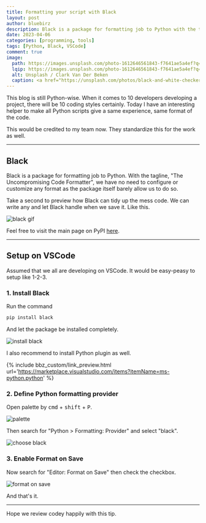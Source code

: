 ```yaml
---
title: Formatting your script with Black
layout: post
author: bluebirz
description: Black is a package for formatting job to Python with the tagline "The Uncompromising Code Formatter"
date: 2023-04-06
categories: [programming, tools]
tags: [Python, Black, VSCode]
comment: true
image:
  path: https://images.unsplash.com/photo-1612646561843-f7641ae5a4ef?q=80&w=2070&auto=format&fit=crop&ixlib=rb-4.0.3&ixid=M3wxMjA3fDB8MHxwaG90by1wYWdlfHx8fGVufDB8fHx8fA%3D%3D
  lqip: https://images.unsplash.com/photo-1612646561843-f7641ae5a4ef?q=10&w=490&auto=format&fit=crop&ixlib=rb-4.0.3&ixid=M3wxMjA3fDB8MHxwaG90by1wYWdlfHx8fGVufDB8fHx8fA%3D%3D
  alt: Unsplash / Clark Van Der Beken
  caption: <a href="https://unsplash.com/photos/black-and-white-checkered-textile-R6pSdFliZy4">Unsplash / Clark Van Der Beken</a>
---
```



This blog is still Python-wise. When it comes to 10 developers developing a project, there will be 10 coding styles certainly. Today I have an interesting helper to make all Python scripts give a same experience, same format of the code.

This would be credited to my team now. They standardize this for the work as well.

---

## Black

Black is a package for formatting job to Python. With the tagline, "The Uncompromising Code Formatter", we have no need to configure or customize any format as the package itself barely allow us to do so.

Take a second to preview how Black can tidy up the mess code. We can write any and let Black handle when we save it. Like this.

![black gif](https://bluebirzdotnet.s3.ap-southeast-1.amazonaws.com/python-black/a-save.gif)

Feel free to visit the main page on PyPI [here](https://pypi.org/project/black/).

---

## Setup on VSCode

Assumed that we all are developing on VSCode. It would be easy-peasy to setup like 1-2-3.

### 1. Install Black

Run the command

```sh
pip install black
```

And let the package be installed completely.

![install black](https://bluebirzdotnet.s3.ap-southeast-1.amazonaws.com/python-black/b-install.png)

I also recommend to install Python plugin as well.

{% include bbz_custom/link_preview.html url='<https://marketplace.visualstudio.com/items?itemName=ms-python.python>' %}

### 2. Define Python formatting provider

Open palette by <kbd>cmd</kbd> + <kbd>shift</kbd> + <kbd>P</kbd>.

![palette](https://bluebirzdotnet.s3.ap-southeast-1.amazonaws.com/python-black/c-palette.png)

Then search for "Python > Formatting: Provider" and select "black".

![choose black](https://bluebirzdotnet.s3.ap-southeast-1.amazonaws.com/python-black/d-provider.png)

### 3. Enable Format on Save

Now search for "Editor: Format on Save" then check the checkbox.

![format on save](https://bluebirzdotnet.s3.ap-southeast-1.amazonaws.com/python-black/e-format-save.png)

And that's it.

---

Hope we review codey happily with this tip.
